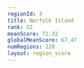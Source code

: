 ```yaml
---
regionId: 3
title: Norfolk Island
rank: 52
meanScore: 72.32
globalMeanScore: 67.47
numRegions: 220
layout: region_score
---
```

